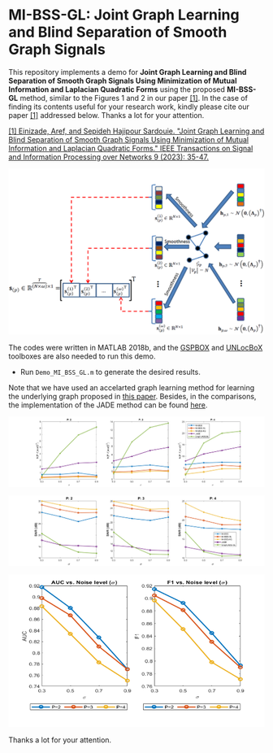 # MI-BSS-GL: Joint Graph Learning and Blind Separation of Smooth Graph Signals
This repository implements a demo for **Joint Graph Learning and Blind Separation of Smooth Graph Signals Using Minimization of Mutual Information and Laplacian Quadratic Forms** using the proposed **MI-BSS-GL** method, similar to the Figures 1 and 2 in our paper [[1]](https://doi.org/10.1109/TSIPN.2023.3240893). In the case of finding its contents useful for your research work, kindly please cite our paper [[1]](https://doi.org/10.1109/TSIPN.2023.3240893) addressed below. Thanks a lot for your attention.

[[1] Einizade, Aref, and Sepideh Hajipour Sardouie. "Joint Graph Learning and Blind Separation of Smooth Graph Signals Using Minimization of Mutual Information and Laplacian Quadratic Forms." IEEE Transactions on Signal and Information Processing over Networks 9 (2023): 35-47.](https://doi.org/10.1109/TSIPN.2023.3240893)

![This is an image222](MI_BSS_GL_BlockDiag.PNG)

The codes were written in MATLAB 2018b, and the [GSPBOX](https://epfl-lts2.github.io/gspbox-html/) and [UNLocBoX](https://epfl-lts2.github.io/unlocbox-html/) toolboxes are also needed to run this demo.

- Run `Demo_MI_BSS_GL.m` to generate the desired results. 

Note that we have used an accelarted graph learning method for learning the underlying graph proposed in [this paper](https://doi.org/10.1109/LSP.2021.3123459). Besides, in the comparisons, the implementation of the JADE method can be found [here](http://www2.iap.fr/users/cardoso/code/Jade/jadeR.m).

![This is an image2](A.png)

![This is an image3](B.png)

<p align="center">
  <img width="600" height="300" src="C.png">
</p>

Thanks a lot for your attention.

